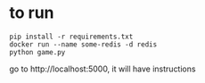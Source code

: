 # to run
```
pip install -r requirements.txt
docker run --name some-redis -d redis
python game.py
```
go to http://localhost:5000, it will have instructions
